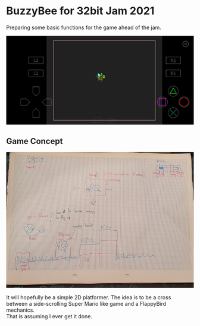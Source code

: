 # BuzzyBee for 32bit Jam 2021  

Preparing some basic functions for the game ahead of the jam.  

![Early game prototype image](readme_images/EarlyProto.jpg)

## Game Concept  
  
![Sketch of the idea](readme_images/concept.jpg)
  
It will hopefully be a simple 2D platformer. The idea is to be a cross between a side-scrolling Super Mario like game and a FlappyBird mechanics.  
That is assuming I ever get it done.  